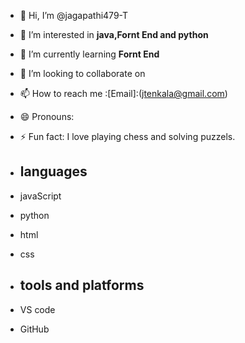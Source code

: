 - 👋 Hi, I’m @jagapathi479-T
- 👀 I’m interested in **java,Fornt End and python**
- 🌱 I’m currently learning **Fornt End**
- 💞️ I’m looking to collaborate on 
- 📫 How to reach me :[Email]:(jtenkala@gmail.com)
- 😄 Pronouns: 
- ⚡ Fun fact:  I love playing chess and solving puzzels.

- ## languages
- javaScript
- python
- html
- css

- ## tools and platforms
- VS code
- GitHub

<!---
jagapathi479-T/jagapathi479-T is a ✨ special ✨ repository because its `README.md` (this file) appears on your GitHub profile.
You can click the Preview link to take a look at your changes.
--->
